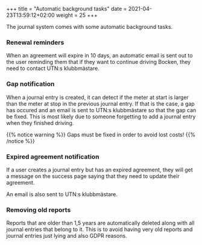+++
title = "Automatic background tasks"
date =  2021-04-23T13:59:12+02:00
weight = 25
+++

The journal system comes with some automatic background tasks.

### Renewal reminders

When an agreement will expire in 10 days, an automatic email is sent out to the user reminding them that if they want to continue driving Bocken, 
they need to contact UTN:s klubbmästare.

### Gap notification

When a journal entry is created, it can detect if the meter at start is larger than the meter at stop in the previous journal entry. 
If that is the case, a gap has occured and an email is sent to UTN:s klubbmästare so that the gap can be fixed. 
This is most likely due to someone forgetting to add a journal entry when they finished driving.

{{% notice warning %}}
Gaps must be fixed in order to avoid lost costs!
{{% /notice %}}

### Expired agreement notification

If a user creates a journal entry but has an expired agreement, they will get a message on the success page saying that they need to update their agreement.

An email is also sent to UTN:s klubbmästare.

### Removing old reports

Reports that are older than 1,5 years are automatically deleted along with all journal entries that belong to it. 
This is to avoid having very old reports and journal entries just lying and also GDPR reasons.